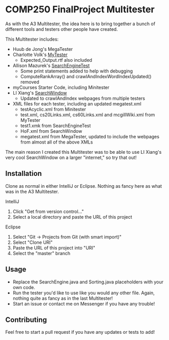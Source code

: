 # COMP250 FinalProject Multitester

As with the A3 Multitester, the idea here is to bring together a bunch of different tools and testers other people have created.

This Multitester includes:
* Huub de Jong's MegaTester
* Charlotte Volk's [MyTester](https://github.com/charlottevolk/250-Final-Project-Tester)
   * Expected_Output.rtf also included
* Allison Mazurek's [SearchEngineTest](https://github.com/allisonmazurek/TesterFinalProject_COMP_250)
   * Some print statements added to help with debugging
   * ComputeRankArray() and crawlAndIndexWordIndexUpdated() removed
* myCourses Starter Code, including Minitester
* LI Xiang's [SearchWindow](https://drive.google.com/file/d/13qYcZ7th0yHrzG74eybkw5kq29Mc5Zc0/view)
   * Updated to crawlAndIndex webpages from multiple testers
* XML files for each tester, including an updated megatest.xml
   * testAcyclic.xml from Minitester
   * test.xml, cs20Links.xml, cs60Links.xml and mcgillWiki.xml from MyTester
   * test1.xmk from SearchEngineTest
   * HoF.xml from SearchWindow
   * megatest.xml from MegaTester, updated to include the webpages from almost all of the above XMLs
   

The main reason I created this Multitester was to be able to use LI Xiang's very cool SearchWindow on a larger "internet," so try that out!

## Installation
Clone as normal in either IntelliJ or Eclipse. Nothing as fancy here as what was in the A3 Multitester.

IntelliJ
1. Click "Get from version control..."
2. Select a local directory and paste the URL of this project

Eclipse
  1. Select "Git -> Projects from Git (with smart import)"
  2. Select "Clone URI"
  3. Paste the URL of this project into "URI"
  4. Select the "master" branch

## Usage
* Replace the SearchEngine.java and Sorting.java placeholders with your own code.
* Run the tester you'd like to use like you would any other file. Again, nothing quite as fancy as in the last Multitester! 
* Start an issue or contact me on Messenger if you have any trouble!

## Contributing
Feel free to start a pull request if you have any updates or tests to add!
